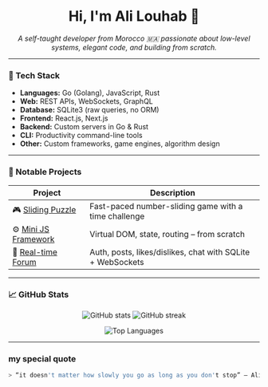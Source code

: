 <h1 align="center">Hi, I'm Ali Louhab 👋</h1>

<p align="center">
  <em>A self-taught developer from Morocco 🇲🇦 passionate about low-level systems, elegant code, and building from scratch.</em>
</p>

---

### 🧰 Tech Stack

- **Languages:** Go (Golang), JavaScript, Rust  
- **Web:** REST APIs, WebSockets, GraphQL  
- **Database:** SQLite3 (raw queries, no ORM)  
- **Frontend:** React.js, Next.js  
- **Backend:** Custom servers in Go & Rust  
- **CLI:** Productivity command-line tools  
- **Other:** Custom frameworks, game engines, algorithm design  

---

### 🚀 Notable Projects

| Project | Description |
|--------|-------------|
| 🎮 [Sliding Puzzle](https://github.com/louhabali/numpuzzle) | Fast-paced number-sliding game with a time challenge |
| ⚙️ [Mini JS Framework](https://github.com/louhabali/js-mini-framework) | Virtual DOM, state, routing – from scratch |
| 🔗 [Real-time Forum](https://github.com/louhabali/realtime-forum) | Auth, posts, likes/dislikes, chat with SQLite + WebSockets |

---

### 📈 GitHub Stats

<p align="center">
  <img src="https://github-readme-stats.vercel.app/api?username=louhabali&show_icons=true&theme=radical" alt="GitHub stats" />
  <img src="https://github-readme-streak-stats.herokuapp.com?user=louhabali&theme=radical&hide_border=false" alt="GitHub streak" />
</p>

<p align="center">
  <img src="https://github-readme-stats.vercel.app/api/top-langs/?username=louhabali&layout=compact&theme=radical" alt="Top Languages" />
</p>

---

### my special quote

```bash
> “it doesn't matter how slowly you go as long as you don't stop” — Ali Louhab


